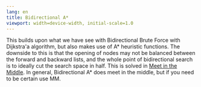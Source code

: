 ```yaml
---
lang: en
title: Bidirectional A*
viewport: width=device-width, initial-scale=1.0
---
```

This builds upon what we have see with Bidirectional Brute Force with 
Dijkstra'a algorithm, but also makes use of A* heuristic functions. The 
downside to this is that the opening of nodes may not be balanced between the
forward and backward lists, and the whole point of bidirectional search is to 
ideally cut the search space in half. This is solved in 
[Meet in the Middle](meetInTheMiddle.md). In general, Bidirectional A* does 
meet in the middle, but if you need to be certain use MM. 

